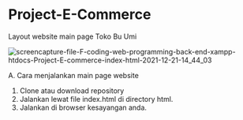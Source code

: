 # Project-E-Commerce
Layout website main page Toko Bu Umi



![screencapture-file-F-coding-web-programming-back-end-xampp-htdocs-Project-E-commerce-index-html-2021-12-21-14_44_03](https://user-images.githubusercontent.com/76804759/146906768-367b162d-2b81-4541-9e4e-e3fd971ae981.png)


A. Cara menjalankan main page website
1. Clone atau download repository
2. Jalankan lewat file index.html di directory html.
3. Jalankan di browser kesayangan anda.
